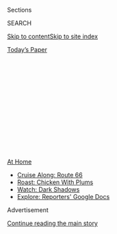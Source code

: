 <div id="app">

<div>

<div>

<div>

<div class="NYTAppHideMasthead css-1q2w90k e1suatyy0">

<div class="section css-ui9rw0 e1suatyy2">

<div class="css-eph4ug er09x8g0">

<div class="css-6n7j50">

</div>

<span class="css-1dv1kvn">Sections</span>

<div class="css-10488qs">

<span class="css-1dv1kvn">SEARCH</span>

</div>

[Skip to content](#site-content)[Skip to site
index](#site-index)

</div>

<div class="css-10698na e1huz5gh0">

</div>

</div>

<div id="masthead-bar-one" class="section hasLinks css-15hmgas e1csuq9d3">

<div class="css-uqyvli e1csuq9d0">

</div>

<div class="css-1uqjmks e1csuq9d1">

</div>

<div class="css-9e9ivx">

[](https://myaccount.nytimes3xbfgragh.onion/auth/login?response_type=cookie&client_id=vi)

</div>

<div class="css-1bvtpon e1csuq9d2">

[Today’s
Paper](https://www.nytimes3xbfgragh.onion/section/todayspaper)

</div>

</div>

</div>

</div>

<div data-aria-hidden="false">

<div id="site-content" data-role="main">

<div>

<div class="css-1aor85t" style="opacity:0.000000001;z-index:-1;visibility:hidden">

<div class="css-1hqnpie">

<div class="css-epjblv">

<span class="css-100wwgy">Treasured Recipes From Some of Italy’s Fashion
Families</span>

</div>

<div class="css-k008qs">

<div class="css-o5pzib">

<span class="css-18z7m18"></span>

<div>

</div>

</div>

<span class="css-1n6z4y">https://nyti.ms/3jZWKlR</span>

<div class="css-1705lsu">

<div class="css-4xjgmj">

<div class="css-4skfbu" data-role="toolbar" data-aria-label="Social Media Share buttons, Save button, and Comments Panel with current comment count" data-testid="share-tools">

  - 
  - 
  - 
  - 
    
    <div class="css-6n7j50">
    
    </div>

  - 

</div>

</div>

</div>

</div>

</div>

</div>

<div class="css-13pd83m">

<div id="NYT_TOP_BANNER_REGION">

<div>

<div id="maps-athome-menu" class="section css-l08pwh interactive-content interactive-size-medium">

<div class="css-17ih8de interactive-body">

<div class="at-home-nav__innerContainer">

<div class="at-home-nav__title">

[At
Home](https://www.nytimes3xbfgragh.onion/spotlight/at-home?action=click&pgtype=Article&state=default&region=TOP_BANNER&context=at_home_menu)

</div>

  - [Cruise Along:
    Route 66](https://www.nytimes3xbfgragh.onion/2020/09/07/travel/route-66.html?action=click&pgtype=Article&state=default&region=TOP_BANNER&context=at_home_menu)
  - [Roast: Chicken With
    Plums](https://www.nytimes3xbfgragh.onion/2020/09/04/dining/sheet-pan-chicken.html?action=click&pgtype=Article&state=default&region=TOP_BANNER&context=at_home_menu)
  - [Watch: Dark
    Shadows](https://www.nytimes3xbfgragh.onion/2020/09/04/arts/television/dark-shadows-stream.html?action=click&pgtype=Article&state=default&region=TOP_BANNER&context=at_home_menu)
  - [Explore: Reporters' Google
    Docs](https://www.nytimes3xbfgragh.onion/interactive/2020/at-home/even-more-reporters-editors-diaries-lists-recommendations.html?action=click&pgtype=Article&state=default&region=TOP_BANNER&context=at_home_menu)

</div>

</div>

</div>

</div>

</div>

</div>

<div id="top-wrapper" class="css-1sy8kpn">

<div id="top-slug" class="css-l9onyx">

Advertisement

</div>

[Continue reading the main
story](#after-top)

<div class="ad top-wrapper" style="text-align:center;height:100%;display:block;min-height:250px">

<div id="top" class="place-ad" data-position="top" data-size-key="top">

</div>

</div>

<div id="after-top">

</div>

</div>

<div>

<div id="sponsor-wrapper" class="css-1hyfx7x">

<div id="sponsor-slug" class="css-19vbshk">

Supported by

</div>

[Continue reading the main
story](#after-sponsor)

<div id="sponsor" class="ad sponsor-wrapper" style="text-align:center;height:100%;display:block">

</div>

<div id="after-sponsor">

</div>

</div>

<div class="css-186x18t">

</div>

<div class="css-1vkm6nb ehdk2mb0">

# Treasured Recipes From Some of Italy’s Fashion Families

</div>

As we continue to eat mostly at home, these storied designers offer some
late-summer culinary inspiration.

<div class="css-79elbk" data-testid="photoviewer-wrapper">

<div class="css-z3e15g" data-testid="photoviewer-wrapper-hidden">

</div>

<div class="css-1a48zt4 ehw59r15" data-testid="photoviewer-children">

![<span class="css-1l9o2ey e13ogyst0" data-aria-hidden="true">Ricotta
cheese, salted capers, red chiles and other ingredients for the recipes
here. Note that tomatoes that are on the smaller side are thought to be
brighter in
flavor. </span><span class="css-1nlbvxy e1z0qqy90" itemprop="copyrightHolder"><span class="css-1ly73wi e1tej78p0">Credit...</span><span><span>Photo
by Patricia Heal. Styled by Martin
Bourne</span></span></span>](https://static01.graylady3jvrrxbe.onion/images/2020/09/04/t-magazine/04tmag-italian-recipes-slide-55TY/04tmag-italian-recipes-slide-55TY-articleLarge.jpg?quality=75&auto=webp&disable=upscale)

</div>

</div>

<div class="css-18e8msd">

<div class="css-vp77d3 epjyd6m0">

<div class="css-1baulvz">

By [<span class="css-1baulvz last-byline" itemprop="name">Alexa
Brazilian</span>](https://www.nytimes3xbfgragh.onion/by/alexa-brazilian)

</div>

</div>

  - Sept. 4,
    2020

  - 
    
    <div class="css-4xjgmj">
    
    <div class="css-d8bdto" data-role="toolbar" data-aria-label="Social Media Share buttons, Save button, and Comments Panel with current comment count" data-testid="share-tools">
    
      - 
      - 
      - 
      - 
        
        <div class="css-6n7j50">
        
        </div>
    
      - 
    
    </div>
    
    </div>

</div>

</div>

<div class="section meteredContent css-1r7ky0e" name="articleBody" itemprop="articleBody">

<div class="css-1fanzo5 StoryBodyCompanionColumn">

<div class="css-53u6y8">

There may be nothing better than enjoying [a summer
meal](https://www.nytimes3xbfgragh.onion/column/one-good-meal) at home:
spending long lunches at long tables with thrown-together salads and
lots of cold wine, grilling corn and hot dogs at sunset after a long day
at the beach, gathering around a table to crack lobsters under the
stars. Right now, many of us are cooking multiple times a day and
sitting down with family for almost every meal — a silver lining
(usually) — and, as we enjoy the last dog days, are in desperate need of
inspiration. To that end, we’ve asked some of the fashion designers who
posed for our story on [family-run Italian
dynasties](https://www.nytimes3xbfgragh.onion/interactive/2020/04/13/t-magazine/italian-fashion-design-houses.html),
which ran in [T’s Culture
issue](https://www.nytimes3xbfgragh.onion/interactive/2020/04/13/t-magazine/culture-issue-2020.html)
this past spring, to share a recipe they like cooking for the ones they
love. Not surprisingly, many of these light, seasonal dishes will allow
you to take advantage of those crown jewels of summer, such as August
tomatoes in all their purple-y red glory. Buon appetito\!

<div class="css-1q1hscp">

<div class="css-1xk4eoy">

<div id="TMAG">

</div>

</div>

</div>

</div>

</div>

<div class="css-79elbk" data-testid="photoviewer-wrapper">

<div class="css-z3e15g" data-testid="photoviewer-wrapper-hidden">

</div>

<div class="css-1a48zt4 ehw59r15" data-testid="photoviewer-children">

![<span class="css-1l9o2ey e13ogyst0" data-aria-hidden="true">A good
red-wine vinegar will go a long way to making a simple panzanella a
standout
dish.</span><span class="css-1nlbvxy e1z0qqy90" itemprop="copyrightHolder"><span class="css-1ly73wi e1tej78p0">Credit...</span><span>Photo
by Patricia Heal. Styled by Martin
Bourne</span></span>](https://static01.graylady3jvrrxbe.onion/images/2020/09/04/t-magazine/04tmag-italian-recipes-slide-1YKD/04tmag-italian-recipes-slide-1YKD-articleLarge.jpg?quality=75&auto=webp&disable=upscale)

</div>

</div>

<div class="css-1fanzo5 StoryBodyCompanionColumn">

<div class="css-53u6y8">

**Brunello Cucinelli’s Panzanella**

“In Italy, the sense of tradition is very strong. It is in that context,
which I consider a noble one, that our cooking style originated: using
the simplest ingredients, where nothing ever goes to waste, and any
leftovers from the day before are reused. And it is precisely this
custom that has given rise to the most delicious dishes. Meals are
always eaten together, with everyone seated around the table, a symbol
of the family, the seed of society.” — [Brunello
Cucinelli](https://www.nytimes3xbfgragh.onion/2019/09/06/t-magazine/brunello-cucinelli.html),
creative director and chief executive of [Brunello
Cucinelli](https://shop.brunellocucinelli.com/en-us/)

</div>

</div>

<div class="css-1fanzo5 StoryBodyCompanionColumn">

<div class="css-53u6y8">

*Serves 4*

  - About 2.5 cups stale bread, diced into cubes

  - 6 ripe salad tomatoes

  - 3 red onions

  - 2 cucumbers

  - Basil

  - Olive oil

  - Red-wine vinegar

  - Salt

1\. Dice the stale bread into cubes.

2\. Dice the tomatoes and combine in a serving bowl with the bread
cubes.

3\. Season with olive oil, salt and red-wine vinegar and leave to rest
for 30 minutes.

4\. In the meantime, chop the salad, cucumbers and red onion and then
add to the bread and tomato mixture.

5\. Garnish with basil before
serving.

</div>

</div>

<div class="css-79elbk" data-testid="photoviewer-wrapper">

<div class="css-z3e15g" data-testid="photoviewer-wrapper-hidden">

</div>

<div class="css-1a48zt4 ehw59r15" data-testid="photoviewer-children">

<div class="css-1xdhyk6 erfvjey0">

<span class="css-1ly73wi e1tej78p0">Image</span>

<div class="css-zjzyr8">

<div data-testid="lazyimage-container" style="height:257.77777777777777px">

</div>

</div>

</div>

<span class="css-1l9o2ey e13ogyst0" data-aria-hidden="true">In lieu of
sea bream, which can be hard to find at certain times of the year, this
dish also works with branzino, pictured here. Either way, try it with a
crisp wine, such as this glass of Zamo Bianco, from
Veneto.</span><span class="css-1nlbvxy e1z0qqy90" itemprop="copyrightHolder"><span class="css-1ly73wi e1tej78p0">Credit...</span><span>Photo
by Patricia Heal. Styled by Martin Bourne</span></span>

</div>

</div>

<div class="css-1fanzo5 StoryBodyCompanionColumn">

<div class="css-53u6y8">

**Angela Missoni’s Acqua Pazza Sea Bream Fillets**

“I love making this dish in my house in Sardinia, where I spend most of
my summer with my entire family.” — [Angela
Missoni](https://www.nytimes3xbfgragh.onion/2018/08/14/t-magazine/angela-missoni-fashion-designer-inspiration.html),
creative director of [Missoni](https://www.missoni.com/us)

*Serves 4*

  - About 2 pounds sea bream in fillets

  - About 14 ounces cherry tomatoes

  - About 3 ounces white wine

  - 1 garlic clove

  - 1 chile

  - Parsley

  - Olive oil

  - Salt

1\. Dice the garlic clove.

2\. Slice the chile in half, take out the seeds and dice.

3\. Cut tomatoes like a cross from the top into four pieces. Put the sea
bream fillets in a frying pan and layer the tomatoes, garlic, chile,
wine and 4 spoons of olive oil on top.

</div>

</div>

<div class="css-1fanzo5 StoryBodyCompanionColumn">

<div class="css-53u6y8">

4\. Add enough to the pan to cover everything and top with salt. Turn on
the heat and bring to a boil.

<div id="NYT_MAIN_CONTENT_2_REGION" class="css-9tf9ac">

<div>

</div>

</div>

5\. Turn the heat to low for 15 minutes. Serve the fillets in a deep
dish and add some bouillon (broth).

6\. Garnish with
parsley.

</div>

</div>

<div class="css-79elbk" data-testid="photoviewer-wrapper">

<div class="css-z3e15g" data-testid="photoviewer-wrapper-hidden">

</div>

<div class="css-1a48zt4 ehw59r15" data-testid="photoviewer-children">

<div class="css-1xdhyk6 erfvjey0">

<span class="css-1ly73wi e1tej78p0">Image</span>

<div class="css-zjzyr8">

<div data-testid="lazyimage-container" style="height:257.77777777777777px">

</div>

</div>

</div>

<span class="css-1l9o2ey e13ogyst0" data-aria-hidden="true">Americans
tend to like a lot of sauce, so you may want to lessen the amount of
pasta recommended for this
dish.</span><span class="css-1nlbvxy e1z0qqy90" itemprop="copyrightHolder"><span class="css-1ly73wi e1tej78p0">Credit...</span><span>Photo
by Patricia Heal. Styled by Martin Bourne</span></span>

</div>

</div>

<div class="css-1fanzo5 StoryBodyCompanionColumn">

<div class="css-53u6y8">

**Stefano Canali’s Pasta Strascicata**

“This is our summer holiday pasta, one which pleases everyone from
adults to children. Our recipe is simple, and the real secret is to use
fresh and local ingredients. This is the reason I usually cook it in
Sardinia. Here, I have the ability to use fresh-picked tomatoes.
Harvesting vegetables and fruit from the garden is a task reserved for
young people, from my daughter to her friends, who during the summer
live in direct contact with nature, in complete freedom.” — [Stefano
Canali](https://www.forbes.com/sites/josephdeacetis/2019/07/17/how-canali-menswear-uses-innovation-to-achieve-aesthetic-perfection-as-consumers-evolve/#47c383ca295e),
president and chief executive officer of
[Canali](https://www.canali.com/en_us/homepage.html)

*Serves 4*

  - 11 ounces fresh orecchiette pasta (Canali suggests using fresh
    homemade pasta for this dish, but if you don’t have the time or
    skill set, store-bought fresh or dried orecchiette can be
    substituted)

  - 1/4 red onion

  - 18 ounces ripe cherry tomatoes, halved

  - 10 salted capers

  - 4 anchovies in olive oil

  - Extra-virgin olive oil

  - Salt

  - Black pepper

  - Ricotta salata

1\. Bring water to boil in a large pot for the pasta.

2\. Finely chop the onion.

3\. In a large pan, over low heat, add 3 tablespoons of extra-virgin
olive oil and the finely chopped onion. Cook until onions are golden.

4\. Rinse the capers in warm water and place them in the pan along with
anchovies and the halved cherry tomatoes and sauté.

5\. Once the pasta water begins to boil, salt the water and stir in the
orecchiette. Drain the pasta once al dente, saving some pasta water on
the side in case the consistency of the sauce needs to be adjusted.

</div>

</div>

<div class="css-1fanzo5 StoryBodyCompanionColumn">

<div class="css-53u6y8">

6\. Add the orecchiette to the pan and stir for a few minutes over low
heat, adding extra-virgin olive oil and pepper to taste.

7\. Serve topped with grated ricotta salata to
taste.

</div>

</div>

<div class="css-79elbk" data-testid="photoviewer-wrapper">

<div class="css-z3e15g" data-testid="photoviewer-wrapper-hidden">

</div>

<div class="css-1a48zt4 ehw59r15" data-testid="photoviewer-children">

<div class="css-1xdhyk6 erfvjey0">

<span class="css-1ly73wi e1tej78p0">Image</span>

<div class="css-zjzyr8">

<div data-testid="lazyimage-container" style="height:257.77777777777777px">

</div>

</div>

</div>

<span class="css-1l9o2ey e13ogyst0" data-aria-hidden="true">If fresh
black-squid-ink tagliolini isn’t available, chances are you can find a
cuttlefish version that will taste just as nice. The most important
thing, one could argue, is the lime
juice.</span><span class="css-1nlbvxy e1z0qqy90" itemprop="copyrightHolder"><span class="css-1ly73wi e1tej78p0">Credit...</span><span>Photo
by Patricia Heal. Styled by Martin Bourne</span></span>

</div>

</div>

<div class="css-1fanzo5 StoryBodyCompanionColumn">

<div class="css-53u6y8">

**Alberta Ferretti’s Squid Ink Tagliolini With Salmon and Ricotta
Cream**

“I love the light, sophisticated flavor of this dish, as well as the
slight, tart note of the lime. Fresh salmon eggs are the special touch.
I discovered this recipe a few years ago thanks to my chef, who
surprised me with it one evening at a wonderful dinner I had with a
group of friends who are passionate about the arts, which I still
remember with great pleasure.” — [Alberta
Ferretti](https://www.nytimes3xbfgragh.onion/slideshow/2019/09/18/fashion/runway-womens/alberta-ferretti-spring-2020/s/AFerretti-spring-2020-rtw-slide-IYOM.html),
vice president and creative director of [Aeffe](https://aeffe.com/)

*Serves 4*

  - About 10 ounces fresh tagliolini with squid ink

  - About 1 ounce salmon eggs

  - About 2 ounces smoked salmon

  - About 9 ounces ricotta di bufala

  - About 1.5 ounces butter

  - Chives

  - Juice of 1 lime

1\. Cook the ricotta di bufala in a double boiler while slowly adding
the lime juice until the cream starts emulsifying.

2\. Cook the tagliolini in a pot filled with salted boiling water for
about 2 minutes.

3\. Transfer the tagliolini to a pan and sauté with melted butter.

4\. Spread the cheese cream evenly on the plate and add the tagliolini.

5\. Garnish with strips of smoked salmon and salmon eggs, both on the
tagliolini and on the plate at will. Serve warm.

</div>

</div>

<div>

</div>

</div>

<div>

</div>

<div>

</div>

<div>

</div>

<div>

<div id="bottom-wrapper" class="css-1ede5it">

<div id="bottom-slug" class="css-l9onyx">

Advertisement

</div>

[Continue reading the main
story](#after-bottom)

<div id="bottom" class="ad bottom-wrapper" style="text-align:center;height:100%;display:block;min-height:90px">

</div>

<div id="after-bottom">

</div>

</div>

</div>

</div>

</div>

## Site Index

<div>

</div>

## Site Information Navigation

  - [© <span>2020</span> <span>The New York Times
    Company</span>](https://help.nytimes3xbfgragh.onion/hc/en-us/articles/115014792127-Copyright-notice)

<!-- end list -->

  - [NYTCo](https://www.nytco.com/)
  - [Contact
    Us](https://help.nytimes3xbfgragh.onion/hc/en-us/articles/115015385887-Contact-Us)
  - [Work with us](https://www.nytco.com/careers/)
  - [Advertise](https://nytmediakit.com/)
  - [T Brand Studio](http://www.tbrandstudio.com/)
  - [Your Ad
    Choices](https://www.nytimes3xbfgragh.onion/privacy/cookie-policy#how-do-i-manage-trackers)
  - [Privacy](https://www.nytimes3xbfgragh.onion/privacy)
  - [Terms of
    Service](https://help.nytimes3xbfgragh.onion/hc/en-us/articles/115014893428-Terms-of-service)
  - [Terms of
    Sale](https://help.nytimes3xbfgragh.onion/hc/en-us/articles/115014893968-Terms-of-sale)
  - [Site
    Map](https://spiderbites.nytimes3xbfgragh.onion)
  - [Help](https://help.nytimes3xbfgragh.onion/hc/en-us)
  - [Subscriptions](https://www.nytimes3xbfgragh.onion/subscription?campaignId=37WXW)

</div>

</div>

</div>

</div>
